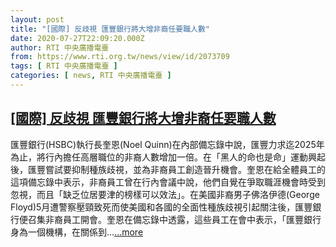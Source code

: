 ```yaml
---
layout: post
title: "[國際] 反歧視 匯豐銀行將大增非裔任要職人數"
date: 2020-07-27T22:09:20.000Z
author: RTI 中央廣播電臺
from: https://www.rti.org.tw/news/view/id/2073709
tags: [ RTI 中央廣播電臺 ]
categories: [ news, RTI 中央廣播電臺 ]
---
```

<!--1595887760000-->
[[國際] 反歧視 匯豐銀行將大增非裔任要職人數](https://www.rti.org.tw/news/view/id/2073709)
------

<div>
匯豐銀行(HSBC)執行長奎恩(Noel Quinn)在內部備忘錄中說，匯豐力求迄2025年為止，將行內擔任高層職位的非裔人數增加一倍。在「黑人的命也是命」運動興起後，匯豐嘗試要抑制種族歧視，並為非裔員工創造晉升機會。奎恩在給全體員工的這項備忘錄中表示，非裔員工曾在行內會議中說，他們自覺在爭取職涯機會時受到忽視，而且「缺乏位居要津的榜樣可以效法」。在美國非裔男子佛洛伊德(George Floyd)5月遭警察壓頸致死而使美國和各國的全面性種族歧視引起關注後，匯豐銀行便召集非裔員工開會。奎恩在備忘錄中透露，這些員工在會中表示，「匯豐銀行身為一個機構，在關係到...<a target="_blank" href="https://www.rti.org.tw/news/view/id/2073709">...more</a>
</div>
